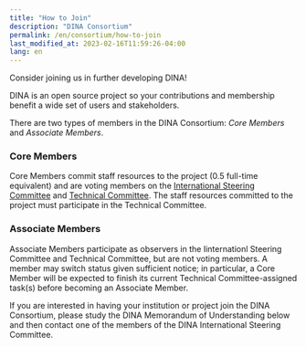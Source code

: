 ```yaml
---
title: "How to Join"
description: "DINA Consortium"
permalink: /en/consortium/how-to-join
last_modified_at: 2023-02-16T11:59:26-04:00
lang: en
---
```


Consider joining us in further developing DINA!

DINA is an open source project so your contributions and membership benefit a wide set of users and stakeholders.

There are two types of members in the DINA Consortium: *Core Members* and *Associate Members*.

### Core Members

Core Members commit staff resources to the project (0.5 full-time equivalent) and are voting members on the [International Steering Committee](steering-committee) and [Technical Committee](technical-committee). The staff resources committed to the project must participate in the Technical Committee.

### Associate Members

Associate Members participate as observers in the Iinternationl Steering Committee and Technical Committee, but are not voting members. A member may switch status given sufficient notice; in particular, a Core Member will be expected to finish its current Technical Committee-assigned task(s) before becoming an Associate Member.

If you are interested in having your institution or project join the DINA Consortium, please study the DINA Memorandum of Understanding below and then contact one of the members of the DINA International Steering Committee.
